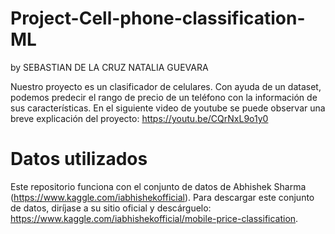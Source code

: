 # Project-Cell-phone-classification-ML
by SEBASTIAN DE LA CRUZ NATALIA GUEVARA 

Nuestro proyecto es un clasificador de celulares. Con ayuda de un dataset, podemos predecir el rango de precio de un teléfono con la información de sus características. 
En el siguiente video de youtube se puede observar una breve explicación del proyecto:
https://youtu.be/CQrNxL9o1y0

# Datos utilizados
Este repositorio funciona con el conjunto de datos de Abhishek Sharma (https://www.kaggle.com/iabhishekofficial). Para descargar este conjunto de datos, diríjase a su sitio oficial y descárguelo: https://www.kaggle.com/iabhishekofficial/mobile-price-classification. 
